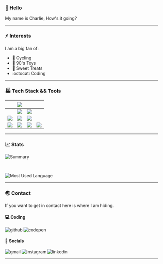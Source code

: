 ### 🤙 Hello 
My name is Charlie, How's it going? 

---
### :zap: Interests
I am a big fan of:
- :bicyclist: Cycling
- :robot: 90's Toys
- :doughnut: Sweet Treats
- :octocat: Coding

---
### :factory: Tech Stack && Tools

| | <img src="https://img.shields.io/badge/React-20232A?style=for-the-badge&logo=react&logoColor=61DAFB" /> |  |  | 
|:-|:-|:-|:- |
| | <img src="https://img.shields.io/badge/Node.js-43853D?style=for-the-badge&logo=node.js&logoColor=white" /> | <img src="https://img.shields.io/badge/Sass-CC6699?style=for-the-badge&logo=sass&logoColor=white" /> |  | 
|  <img src="https://img.shields.io/badge/Spring-6DB33F?style=for-the-badge&logo=spring&logoColor=white"/> | <img src="https://img.shields.io/badge/TypeScript-007ACC?style=for-the-badge&logo=typescript&logoColor=white" /> | <img src="https://img.shields.io/badge/CSS3-1572B6?style=for-the-badge&logo=css3&logoColor=white" />  |  | 
|  <img src="https://img.shields.io/badge/Java-ED8B00?style=for-the-badge&logo=java&logoColor=white"/> |  <img src="https://img.shields.io/badge/JavaScript-323330?style=for-the-badge&logo=javascript&logoColor=F7DF1E" />   | <img src="https://img.shields.io/badge/HTML5-E34F26?style=for-the-badge&logo=html5&logoColor=white" />   | <img src="https://img.shields.io/badge/Figma-F24E1E?style=for-the-badge&logo=figma&logoColor=white" />  | 

    
---
### :chart_with_upwards_trend: Stats    

![Summary](https://github-profile-summary-cards.vercel.app/api/cards/profile-details?username=Charlie-robin&theme=zenburn)

<br/>

![Most Used Language](https://github-readme-stats.vercel.app/api/top-langs/?username=Charlie-robin)





---
### :earth_asia: Contact
If you want to get in contact here is where I am hiding.

#### :computer: Coding
[<img align="left" alt="github" src="https://img.shields.io/badge/GitHub-100000?style=for-the-badge&logo=github&logoColor=white" />][github]
[<img align="left" alt="codepen" src="https://img.shields.io/badge/Codepen-000000?style=for-the-badge&logo=codepen&logoColor=white" />][codepen]

<br />

#### :mega: Socials

[<img align="left" alt="gmail" src="https://img.shields.io/badge/Gmail-D14836?style=for-the-badge&logo=gmail&logoColor=white" />][gmail]
[<img align="left" alt="instagram" src="https://img.shields.io/badge/Instagram-E4405F?style=for-the-badge&logo=instagram&logoColor=white" />][instagram]
[<img align="left" alt="linkedin" src="https://img.shields.io/badge/LinkedIn-0077B5?style=for-the-badge&logo=linkedin&logoColor=white" />][linkedin]

<br />

---

[instagram]: https://eresh-zealous.medium.com/
[github]: https://eresh-zealous.medium.com/
[codepen]:https://codepen.io/charlie-robin
[linkedin]:https://www.linkedin.com/in/charlie-robin-richardson/
[gmail]:charlie.robin.richardson@gmail



